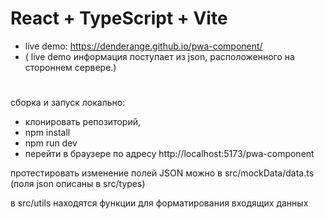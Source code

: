 # React + TypeScript + Vite

- live demo: https://denderange.github.io/pwa-component/
- ( live demo информация поступает из json, расположенного на стороннем сервере.)

#
сборка и запуск локально:
- клонировать репозиторий,
- npm install
- npm run dev
- перейти в браузере по адресу http://localhost:5173/pwa-component

протестировать изменение полей JSON можно в src/mockData/data.ts
(поля json описаны в src/types)

в src/utils находятся функции для форматирования входящих данных
